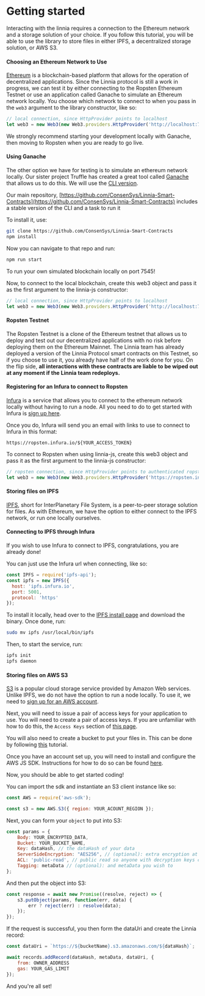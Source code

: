 # Getting started

Interacting with the linnia requires a connection to the Ethereum network and a storage solution of your choice. If you follow this tutorial, you will be able to use the library to store files in either IPFS, a decentralized storage solution, or AWS S3.

#### Choosing an Ethereum Network to Use

[Ethereum](https://www.ethereum.org/) is a blockchain-based platform that allows for the operation of decentralized applications. Since the Linnia protocol is still a work in progress, we can test it by either connecting to the Ropsten Ethereum Testnet or use an application called Ganache to simulate an Ethereum network locally. You choose which network to connect to when you pass in the `web3` argument to the library constructor, like so:

```javascript
// local connection, since HttpProvider points to localhost
let web3 = new Web3(new Web3.providers.HttpProvider('http://localhost:7545'))
```

We strongly recommend starting your development locally with Ganache, then moving to Ropsten when you are ready to go live.

#### Using Ganache

The other option we have for testing is to simulate an ethereum network locally. Our sister project Truffle has created a great tool called [Ganache](http://truffleframework.com/ganache) that allows us to do this. We will use the [CLI version](https://github.com/trufflesuite/ganache-cli).

Our main repository, [https://github.com/ConsenSys/Linnia-Smart-Contracts](https://github.com/ConsenSys/Linnia-Smart-Contracts) includes a stable version of the CLI and a task to run it

To install it, use:
```bash
git clone https://github.com/ConsenSys/Linnia-Smart-Contracts
npm install
```

Now you can navigate to that repo and run:

```bash
npm run start
```
To run your own simulated blockchain locally on port 7545!

Now, to connect to the local blockchain, create this web3 object and pass it as the first argument to the linnia-js constructor:

```javascript
// local connection, since HttpProvider points to localhost
let web3 = new Web3(new Web3.providers.HttpProvider('http://localhost:7545'))
```

#### Ropsten Testnet

The Ropsten Testnet is a clone of the Ethereum testnet that allows us to deploy and test out our decentralized applications with no risk before deploying them on the Ethereum Mainnet. The Linnia team has already deployed a version of the Linnia Protocol smart contracts on this Testnet, so if you choose to use it, you already have half of the work done for you. On the flip side, **all interactions with these contracts are liable to be wiped out at any moment if the Linnia team redeploys.**

#### Registering for an Infura to connect to Ropsten

[Infura](https://infura.io/about) is a service that allows you to connect to the ethereum network locally without having to run a node. All you need to do to get started with Infura is [sign up here](https://infura.io/signup).

Once you do, Infura will send you an email with links to use to connect to Infura in this format:

```
https://ropsten.infura.io/${YOUR_ACCESS_TOKEN}
```

To connect to Ropsten when using linnia-js, create this web3 object and pass it as the first argument to the linnia-js constructor:

```javascript
// ropsten connection, since HttpProvider points to authenticated ropsten infura link
let web3 = new Web3(new Web3.providers.HttpProvider('https://ropsten.infura.io/${YOUR_ACCESS_TOKEN}'))
```

#### Storing files on IPFS

[IPFS](https://ipfs.io), short for InterPlanetary File System, is a peer-to-peer storage solution for files. As with Ethereum, we have the option to either connect to the IPFS network, or run one locally ourselves.

#### Connecting to IPFS through Infura

If you wish to use Infura to connect to IPFS, congratulations, you are already done!

You can just use the Infura url when connecting, like so:

```javascript
const IPFS = require('ipfs-api');
const ipfs = new IPFS({
  host: 'ipfs.infura.io',
  port: 5001,
  protocol: 'https'
});
```

To install it locally, head over to the [IPFS install page](https://ipfs.io/docs/install/) and download the binary. Once done, run:

```bash
sudo mv ipfs /usr/local/bin/ipfs
```

Then, to start the service, run:

```bash
ipfs init
ipfs daemon
```

#### Storing files on AWS S3

[S3](https://aws.amazon.com/s3/) is a popular cloud storage service provided by Amazon Web services. Unlike IPFS, we do not have the option to run a node locally. To use it, we need to [sign up for an AWS account](https://aws.amazon.com/free/). 

Next, you will need to issue a pair of access keys for your application to use. You will need to create a pair of access keys. If you are unfamiliar with how to do this, the `Access Keys` section of [this page](https://docs.aws.amazon.com/general/latest/gr/aws-sec-cred-types.html).

You will also need to create a bucket to put your files in. This can be done by following [this](https://docs.aws.amazon.com/AmazonS3/latest/gsg/CreatingABucket.html) tutorial.

Once you have an account set up, you will need to install and configure the AWS JS SDK. Instructions for how to do so can be found [here](https://aws.amazon.com/sdk-for-node-js/).

Now, you should be able to get started coding!

You can import the sdk and instantiate an S3 client instance like so:

```javascript
const AWS = require('aws-sdk');

const s3 = new AWS.S3({ region: YOUR_ACOUNT_REGION });
```

Next, you can form your `object` to put into S3:

```javascript
const params = {
	Body: YOUR_ENCRYPTED_DATA, 
	Bucket: YOUR_BUCKET_NAME, 
	Key: dataHash, // the dataHash of your data
	ServerSideEncryption: "AES256", // (optional): extra encryption at rest if you choose
	ACL: 'public-read', // public read so anyone with decryption keys can read
	Tagging: metaData // (optional): and metaData you wish to 
};
```
And then put the object into S3:

```javascript
const response = await new Promise((resolve, reject) => {
	s3.putObject(params, function(err, data) {
	    err ? reject(err) : resolve(data);
	});
});
```

If the request is successful, you then form the dataUri and create the Linnia record:

```javascript
const dataUri = `https://${bucketName}.s3.amazonaws.com/${dataHash}`;

await records.addRecord(dataHash, metaData, dataUri, {
	from: OWNER_ADDRESS
	gas: YOUR_GAS_LIMIT
});
```

And you're all set!




